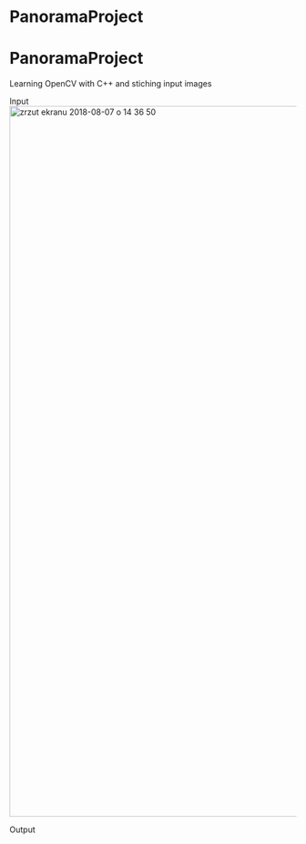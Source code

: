 # PanoramaProject
# PanoramaProject

Learning OpenCV with C++ and stiching input images 


Input 
<img width="1249" alt="zrzut ekranu 2018-08-07 o 14 36 50" src="https://user-images.githubusercontent.com/32485281/43776206-6730ef22-9a4f-11e8-8543-12315e6e1552.png">


Output 





